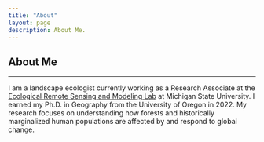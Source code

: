 ```yaml
---
title: "About"
layout: page
description: About Me.
---
```


## About Me
---

I am a landscape ecologist currently working as a Research Associate at the [Ecological Remote Sensing and Modeling Lab](https://www.ersamlab.com/) at Michigan State University. I earned my Ph.D. in Geography from the University of Oregon in 2022.
My research focuses on understanding how forests and historically marginalized human populations are affected by and respond to global change. 